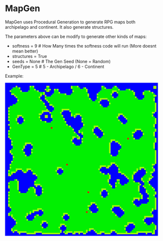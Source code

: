 # MapGen
MapGen uses Procedural Generation to generate RPG maps both archipelago and continent.
It also generate structures.

The parameters above can be modify to generate other kinds of maps:
* softness = 9  # How Many times the softness code will run (More doesnt mean better)
* structures = True
* seeds = None  # The Gen Seed (None = Random)
* GenType = 5  # 5 - Archipelago / 6 - Continent

Example:

![alt text](https://github.com/JCGCosta/2dRPG-MapGenerator/blob/main/src/map.jpg?raw=true)
